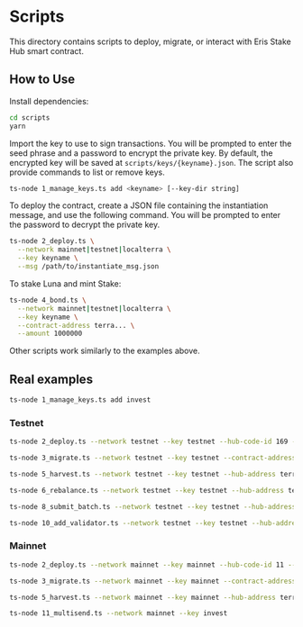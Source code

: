# Scripts

This directory contains scripts to deploy, migrate, or interact with Eris Stake Hub smart contract.

## How to Use

Install dependencies:

```bash
cd scripts
yarn
```

Import the key to use to sign transactions. You will be prompted to enter the seed phrase and a password to encrypt the private key. By default, the encrypted key will be saved at `scripts/keys/{keyname}.json`. The script also provide commands to list or remove keys.

```bash
ts-node 1_manage_keys.ts add <keyname> [--key-dir string]
```

To deploy the contract, create a JSON file containing the instantiation message, and use the following command. You will be prompted to enter the password to decrypt the private key.

```bash
ts-node 2_deploy.ts \
  --network mainnet|testnet|localterra \
  --key keyname \
  --msg /path/to/instantiate_msg.json
```

To stake Luna and mint Stake:

```bash
ts-node 4_bond.ts \
  --network mainnet|testnet|localterra \
  --key keyname \
  --contract-address terra... \
  --amount 1000000
```

Other scripts work similarly to the examples above.


## Real examples

```bash
ts-node 1_manage_keys.ts add invest 
```

### Testnet
```bash
ts-node 2_deploy.ts --network testnet --key testnet --hub-code-id 169 --token-code-id 125
```

```bash
ts-node 3_migrate.ts --network testnet --key testnet --contract-address terra1kye343r8hl7wm6f3uzynyyzl2zmcm2sqmvvzwzj7et2j5jj7rjkqa2ue88
```

```bash
ts-node 5_harvest.ts --network testnet --key testnet --hub-address terra1kye343r8hl7wm6f3uzynyyzl2zmcm2sqmvvzwzj7et2j5jj7rjkqa2ue88
```

```bash
ts-node 6_rebalance.ts --network testnet --key testnet --hub-address terra1kye343r8hl7wm6f3uzynyyzl2zmcm2sqmvvzwzj7et2j5jj7rjkqa2ue88
```

```bash
ts-node 8_submit_batch.ts --network testnet --key testnet --hub-address terra1kye343r8hl7wm6f3uzynyyzl2zmcm2sqmvvzwzj7et2j5jj7rjkqa2ue88
```

```bash
ts-node 10_add_validator.ts --network testnet --key testnet --hub-address terra1kye343r8hl7wm6f3uzynyyzl2zmcm2sqmvvzwzj7et2j5jj7rjkqa2ue88 --validator-address terravaloper1uxx32m0u5svtvrujnpcs6pxuv7yvn4pjhl0fux
```

### Mainnet
```bash
ts-node 2_deploy.ts --network mainnet --key mainnet --hub-code-id 11 --token-code-id 12
```

```bash
ts-node 3_migrate.ts --network mainnet --key mainnet --contract-address terra10788fkzah89xrdm27zkj5yvhj9x3494lxawzm5qq3vvxcqz2yzaqyd3enk
```

```bash
ts-node 5_harvest.ts --network mainnet --key mainnet --hub-address terra10788fkzah89xrdm27zkj5yvhj9x3494lxawzm5qq3vvxcqz2yzaqyd3enk
```

```bash
ts-node 11_multisend.ts --network mainnet --key invest
```
